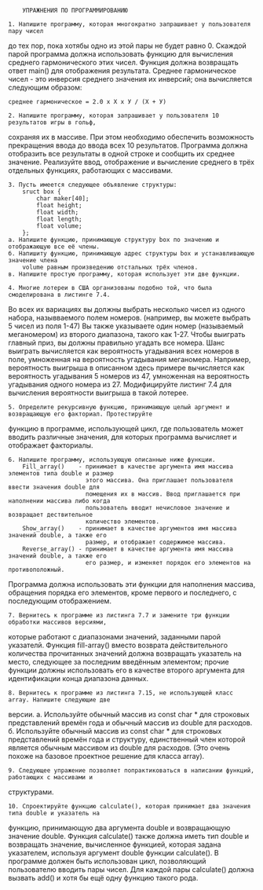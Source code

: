         УПРАЖНЕНИЯ ПО ПРОГРАММИРОВАНИЮ
    
    1. Напишите программу, которая многократно запрашивает у пользователя пару чисел 
до тех пор, пока хотябы одно из этой пары не будет равно 0. Скаждой парой программа 
должна использовать функцию для вычисления среднего гармонического этих чисел. Функция
должна возвращать ответ main() для отображения результата. Среднее гармоническое чисел - 
это инверсия среднего значения их инверсий; она вычисляется следующим образом:

    среднее гармоническое = 2.0 х Х х У / (Х + У)

    2. Напишите программу, которая запрашивает у пользователя 10 результатов игры в гольф,
сохраняя их в массиве. При этом необходимо обеспечить возможность прекращения ввода до ввода
всех 10 результатов. Программа должна отобразить все результаты в одной строке и сообщить
их среднее значение. Реализуйте ввод, отображение и вычисление среднего в трёх отдельных функциях,
работающих с массивами.

    3. Пусть имеется следующее объявление структуры:
        sruct box {
            char maker[40];
            float height;
            float width;
            float length;
            float volume;
        };
    a. Напишите функцию, принимающую структуру box по значению и отображающую все её члены.
    б. Напишиту функцию, принимающую адрес структуры box и устанавливающую значение члена
        volume равным произведению отстальных трёх членов.
    в. Напишите простую программу, которая использует эти две функции.

    4. Многие лотереи в США организованы подобно той, что была смоделирована в листинге 7.4.
Во всех их вариациях вы должны выбрать несколько чисел из одного набора, назывваемого полем номеров.
(например, вы можете выбрать 5 чисел из поля 1-47) Вы также указываете один номер (называемый меганомером)
из второго диапазона, такого как 1-27. Чтобы выиграть главный приз, вы должны правильно угадать все номера.
Шанс выиграть вычисляется как вероятность угадывания всех номеров в поле, умноженная на вероятность угадывания
меганомера. Например, вероятность выигрыша в описанном здесь примере вычисляется как вероятность угадывания 5 
номеров из 47, умноженная на вероятность угадывания одного номера из 27. Модифицируйте листинг 7.4 для
вычисления вероятности выигрыша в такой лотерее.

    5. Определите рекурсивную функцию, принимающую целый аргумент и возвращающую его факториал. Протестируйте
функцию в программе, использующей цикл, где пользователь может вводить различные значения, для которых 
программа вычисляет и отображает факториалы.

    6. Напишите программу, использующую описанные ниже функции.
        Fill_array()    - принимает в качестве аргумента имя массива элементов типа double и размер 
                          этого массива. Она приглашает пользователя ввести значения double для
                          помещения их в массив. Ввод приглашается при наполнении массива либо когда
                          пользователь вводит нечисловое значение и возвращает дествительное 
                          количество элементов.
        Show_array()    - принимает в качестве аргументов имя массива значений double, а также его
                          размер, и отображает содержимое массива.
        Reverse_array() - принимает в качестве аргумента имя массива значений double, а также его
                          его размер, и изменяет порядок его элементов на противоположный.
Программа должна использовать эти функции для наполнения массива, обращения порядка его элементов,
кроме первого и последнего, с последующим отображением.

    7. Вернитесь к программе из листинга 7.7 и замените три функции обработки массивов версиями,
которые работают с диапазонами значений, заданными парой указателй. Функция fill-array() вместо
возврата действительного количества прочитанных значений должна возвращать указатель на место,
следующее за последним введённым элементом; прочие функции должны использовать его в качестве второго
аргумента для идентификации конца диапазона данных.

    8. Вернитесь к программе из листинга 7.15, не использующей класс array. Напишите следующие две
версии.
    а. Используйте обычный массив из const char * для строковых представлений времён года и обычный
       массив из double для расходов.
    б. Используйте обычный массив из const char * для строковых представлений времён года и структуру,
       единственный член которой является обычным массивом из double для расходов. (Это очень похоже на 
       базовое проектное решение для класса array).

    9. Следующее упражение позволяет попрактиковаться в написании функций, работающих с массивами и
структурами. 

    10. Спроектируйте функцию calculate(), которая принимает два значения типа double и указатель на
функцию, принимающую два аргумента double и возвращающую значение double. Функция calculate() также 
должна иметь тип double и возвращать значение, вычисленное функцией, которая задана указателем,
используя аргумент double функции calculate(). В программе должен быть использован цикл, позволяющий пользователю 
вводить пары чисел. Для каждой пары calculate() должна вызвать add() и хотя бы ещё одну функцию такого рода.
 

